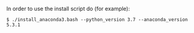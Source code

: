 In order to use the install script do (for example):

```
$ ./install_anaconda3.bash --python_version 3.7 --anaconda_version 5.3.1
```
